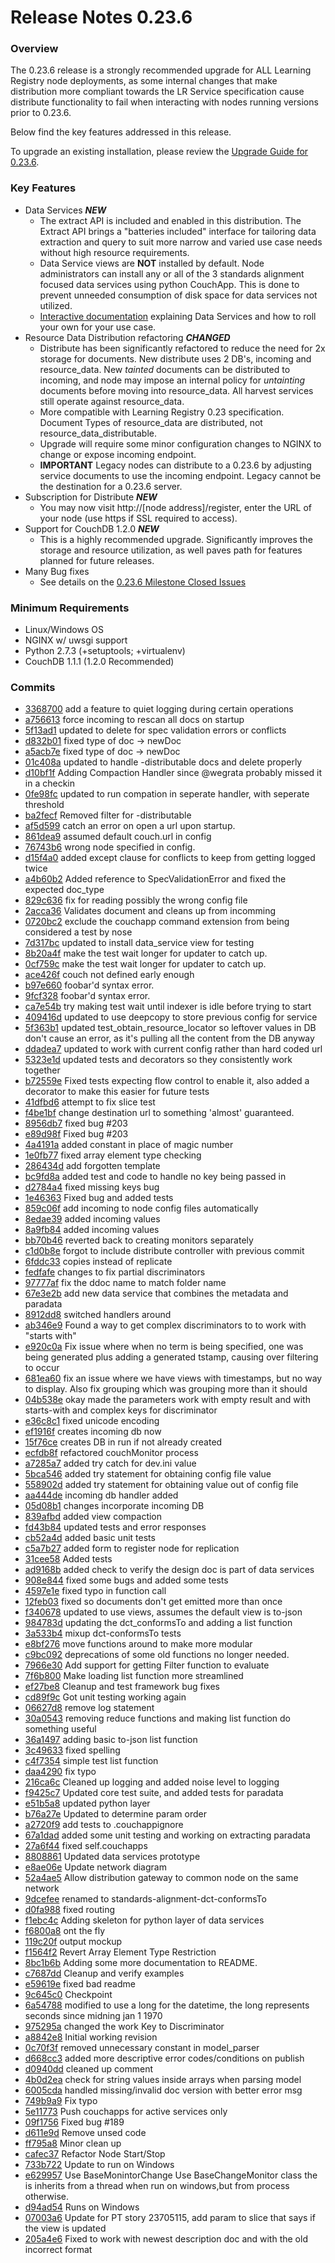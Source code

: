 # Release Notes 0.23.6

### Overview

The 0.23.6 release is a strongly recommended upgrade for ALL Learning Registry node deployments, as some internal changes that make distribution more compliant towards the LR Service specification cause distribute functionality to fail when interacting with nodes running versions prior to 0.23.6.

Below find the key features addressed in this release.

To upgrade an existing installation, please review the [Upgrade Guide for 0.23.6](Upgrading-to-0.23.6-from-previous-release).


### Key Features

* Data Services _**NEW**_
  - The extract API is included and enabled in this distribution. The Extract API brings a "batteries included" interface for tailoring data extraction and query to suit more narrow and varied use case needs without high resource requirements.
  - Data Service views are **NOT** installed by default. Node administrators can install any or all of the 3 standards alignment focused data services using python CouchApp. This is done to prevent unneeded consumption of disk space for data services not utilized.
  - [Interactive documentation](http://learningregistry.github.com/LearningRegistry/data-services/index.html) explaining Data Services and how to roll your own for your use case.
* Resource Data Distribution refactoring _**CHANGED**_
  - Distribute has been significantly refactored to reduce the need for 2x storage for documents. New distribute uses 2 DB's, incoming and resource_data. New _tainted_ documents can be distributed to incoming, and node may impose an internal policy for _untainting_ documents before moving into resource_data.  All harvest services still operate against resource_data.
  - More compatible with Learning Registry 0.23 specification. Document Types of resource_data are distributed, not resource_data_distributable.
  - Upgrade will require some minor configuration changes to NGINX to change or expose incoming endpoint.
  - **IMPORTANT** Legacy nodes can distribute to a 0.23.6 by adjusting service documents to use the incoming endpoint. Legacy cannot be the destination for a 0.23.6 server.
* Subscription for Distribute _**NEW**_
  - You may now visit http://[node address]/register, enter the URL of your node (use https if SSL required to access).
* Support for CouchDB 1.2.0 _**NEW**_
  - This is a highly recommended upgrade. Significantly improves the storage and resource utilization, as well paves path for  features planned for future releases.
* Many Bug fixes
  - See details on the [0.23.6 Milestone Closed Issues](https://github.com/LearningRegistry/LearningRegistry/issues?milestone=5&state=closed)

### Minimum Requirements
* Linux/Windows OS
* NGINX w/ uwsgi support
* Python 2.7.3 (+setuptools; +virtualenv)
* CouchDB 1.1.1 (1.2.0 Recommended)

### Commits

* [3368700](https://github.com/LearningRegistry/LearningRegistry/commit/3368700b121161ed4bb6a7464564abcaa8828af9) add a feature to quiet logging during certain operations
* [a756613](https://github.com/LearningRegistry/LearningRegistry/commit/a7566137f64ce828242f82a200be41570f9b7e25) force incoming to rescan all docs on startup
* [5f13ad1](https://github.com/LearningRegistry/LearningRegistry/commit/5f13ad175076653e137caaa3677082b124de688f) updated to delete for spec validation errors or conflicts
* [d832b01](https://github.com/LearningRegistry/LearningRegistry/commit/d832b01b00064b73b9c427c3089d5ad0196b2b12) fixed type of doc -> newDoc
* [a5acb7e](https://github.com/LearningRegistry/LearningRegistry/commit/a5acb7ec41f63e68615225d0f7d68b59350ad52c) fixed type of doc -> newDoc
* [01c408a](https://github.com/LearningRegistry/LearningRegistry/commit/01c408a24a5749eb383030a25704128be1b3bcf1) updated to handle -distributable docs and delete properly
* [d10bf1f](https://github.com/LearningRegistry/LearningRegistry/commit/d10bf1f32cd5af45ffa237d1b948d7b95ed7b589) Adding Compaction Handler since @wegrata probably missed it in a checkin
* [0fe98fc](https://github.com/LearningRegistry/LearningRegistry/commit/0fe98fcc5553da8466306c4497f1c245677bf1cb) updated to run compation in seperate handler, with seperate threshold
* [ba2fecf](https://github.com/LearningRegistry/LearningRegistry/commit/ba2fecf58df8d6dfb4b41fdb194e482af4576e08) Removed filter for -distributable
* [af5d599](https://github.com/LearningRegistry/LearningRegistry/commit/af5d599cfdadfa99d4c788773eb5f00b71956f9a) catch an error on open a url upon startup.
* [861dea9](https://github.com/LearningRegistry/LearningRegistry/commit/861dea959e73d4f7a78e8207a98d778d71d53c57) assumed default couch.url in config
* [76743b6](https://github.com/LearningRegistry/LearningRegistry/commit/76743b648510940fb1803389541f18345cb8d2db) wrong node specified in config.
* [d15f4a0](https://github.com/LearningRegistry/LearningRegistry/commit/d15f4a05469dd31aa6f4c0872b1bfcdaa0b3b11f) added except clause for conflicts to keep from getting logged twice
* [a4b60b2](https://github.com/LearningRegistry/LearningRegistry/commit/a4b60b2f76e43acfd39eb31d4870fff3003336f1) Added reference to SpecValidationError and fixed the expected doc_type
* [829c636](https://github.com/LearningRegistry/LearningRegistry/commit/829c636a6018411fcf2ac82f67f7e300232867c7) fix for reading possibly the wrong config file
* [2acca36](https://github.com/LearningRegistry/LearningRegistry/commit/2acca3609bc6081ef0c4f28a3daff0d25a6e1421) Validates document and cleans up from incomming
* [0720bc2](https://github.com/LearningRegistry/LearningRegistry/commit/0720bc22db6587316e2e0ea7e05783c868f82b54) exclude the couchapp command extension from being considered a test by nose
* [7d317bc](https://github.com/LearningRegistry/LearningRegistry/commit/7d317bc6edceaa978106a5569d43b145231ef3f3) updated to install data_service view for testing
* [8b20a4f](https://github.com/LearningRegistry/LearningRegistry/commit/8b20a4fce28e8384294bf8f7a80cfa9a4486740c) make the test wait longer for updater to catch up.
* [0cf759c](https://github.com/LearningRegistry/LearningRegistry/commit/0cf759c2481b18011e7cddbe3e0b31791c7afc5a) make the test wait longer for updater to catch up.
* [ace426f](https://github.com/LearningRegistry/LearningRegistry/commit/ace426fac97474e7316dbb5025fdd5d73132c7b6) couch not defined early enough
* [b97e660](https://github.com/LearningRegistry/LearningRegistry/commit/b97e6608cb1049c51cb1fba2e1668e303b6901b2) foobar'd syntax error.
* [9fcf328](https://github.com/LearningRegistry/LearningRegistry/commit/9fcf328cbe8a3b478ba4be63dff2f90fc9f6da8c) foobar'd syntax error.
* [ca7e54b](https://github.com/LearningRegistry/LearningRegistry/commit/ca7e54bbaf8a76a18e740a7c7a3d3e27bbc3b8f8) try making test wait until indexer is idle before trying to start
* [409416d](https://github.com/LearningRegistry/LearningRegistry/commit/409416d390b360adaf0ed9b4c63a8db0606a83ea) updated to use deepcopy to store previous config for service
* [5f363b1](https://github.com/LearningRegistry/LearningRegistry/commit/5f363b178b1f07245adb93c2cb867f3d58505138) updated test_obtain_resource_locator so leftover values in DB don't cause an error, as it's pulling all the content from the DB anyway
* [ddadea7](https://github.com/LearningRegistry/LearningRegistry/commit/ddadea76704f33f302ea7cf7454b021ad6a0b93b) updated to work with current config rather than hard coded url
* [5323e1d](https://github.com/LearningRegistry/LearningRegistry/commit/5323e1d271e4bde5521c08e1d93f609646ff5b42) updated tests and decorators so they consistently work together
* [b72559e](https://github.com/LearningRegistry/LearningRegistry/commit/b72559e24c1a0b1a6824a6e8849652ed35abd257) Fixed tests expecting flow control to enable it, also added a decorator to make this easier for future tests
* [41dfbd6](https://github.com/LearningRegistry/LearningRegistry/commit/41dfbd6027ca04f04c4ad6f5375f1129aaf135b6) attempt to fix slice test
* [f4be1bf](https://github.com/LearningRegistry/LearningRegistry/commit/f4be1bf0f7818947c552f3160157fc3b6fbc719e) change destination url to something 'almost' guaranteed.
* [8956db7](https://github.com/LearningRegistry/LearningRegistry/commit/8956db72bd5abd22846c206a9050002272d7d4fd) fixed bug #203
* [e89d98f](https://github.com/LearningRegistry/LearningRegistry/commit/e89d98fd9bb210ae659a48ba57e798af646e0d84) Fixed bug #203
* [4a4191a](https://github.com/LearningRegistry/LearningRegistry/commit/4a4191a6cc8c8ffa99a01c0607b2842467a643e8) added constant in place of magic number
* [1e0fb77](https://github.com/LearningRegistry/LearningRegistry/commit/1e0fb77959ca243f3dcd91780b743999384c0768) fixed array element type checking
* [286434d](https://github.com/LearningRegistry/LearningRegistry/commit/286434d99cfb3bdd61e522558da6aaf9d82de82c) add forgotten template
* [bc9fd8a](https://github.com/LearningRegistry/LearningRegistry/commit/bc9fd8a9ec780121cc40c921d6576cad078bc6c1) added test and code to handle no key being passed in
* [d2784a4](https://github.com/LearningRegistry/LearningRegistry/commit/d2784a496e332694fc37a6535edb4fca904015c1) fixed missing keys bug
* [1e46363](https://github.com/LearningRegistry/LearningRegistry/commit/1e46363d97e21e5c433bbb6ea57604b306dcb9b1) Fixed bug and added tests
* [859c06f](https://github.com/LearningRegistry/LearningRegistry/commit/859c06fe88258517f4722722269326426647a293) add incoming to node config files automatically
* [8edae39](https://github.com/LearningRegistry/LearningRegistry/commit/8edae39a016efb15a26d1b832a37f692e101d745) added incoming values
* [8a9fb84](https://github.com/LearningRegistry/LearningRegistry/commit/8a9fb8489b3a2e2cad084871d6c05007a447c752) added incoming values
* [bb70b46](https://github.com/LearningRegistry/LearningRegistry/commit/bb70b46f95587f9835c1d1eb97f57c40c883d077) reverted back to creating monitors separately
* [c1d0b8e](https://github.com/LearningRegistry/LearningRegistry/commit/c1d0b8ee4fa86042c8a0d8323e2941e2713c4971) forgot to include distribute controller with previous commit
* [6fddc33](https://github.com/LearningRegistry/LearningRegistry/commit/6fddc33dee87f555824bd7c75e6f36d78e7cb801) copies instead of replicate
* [fedfafe](https://github.com/LearningRegistry/LearningRegistry/commit/fedfafe3b4255c6f9e331e1ab72a1815c59a6531) changes to fix partial discriminators
* [97777af](https://github.com/LearningRegistry/LearningRegistry/commit/97777aff0546a081bda077b18e215b26b3deaff8) fix the ddoc name to match folder name
* [67e3e2b](https://github.com/LearningRegistry/LearningRegistry/commit/67e3e2b90f6124b7f254cf96a3511413de640bcc) add new data service that combines the metadata and paradata
* [8912dd8](https://github.com/LearningRegistry/LearningRegistry/commit/8912dd8382ea4fc0c875b2fb4435df14f9bf0826) switched handlers around
* [ab346e9](https://github.com/LearningRegistry/LearningRegistry/commit/ab346e9eb992cdf1406aaaf2bbc964fbca6b79d2) Found a way to get complex discriminators to to work with "starts with"
* [e920c0a](https://github.com/LearningRegistry/LearningRegistry/commit/e920c0a62fd2f8554cbdcab5c68e376b01c856da) Fix issue where when no term is being specified, one was being generated plus adding a generated tstamp, causing over filtering to occur
* [681ea60](https://github.com/LearningRegistry/LearningRegistry/commit/681ea60b83e6d1e3641682c4827bb79e58eaf52e) fix an issue where we have views with timestamps, but no way to display.  Also fix grouping which was grouping more than it should
* [04b538e](https://github.com/LearningRegistry/LearningRegistry/commit/04b538e47b5d74cbd453234bf15d8eee26c2e736) okay made the parameters work with empty result and with starts-with and complex keys for discriminator
* [e36c8c1](https://github.com/LearningRegistry/LearningRegistry/commit/e36c8c16ee445b7ce338c559418292bf0d80978c) fixed unicode encoding
* [ef1916f](https://github.com/LearningRegistry/LearningRegistry/commit/ef1916f2c1576f87a5e632b1a491df3883db6dd5) creates incoming db now
* [15f76ce](https://github.com/LearningRegistry/LearningRegistry/commit/15f76ce8d113d2d158c9410b3f7871ea875b1afb) creates DB in run if not already created
* [ecfdb8f](https://github.com/LearningRegistry/LearningRegistry/commit/ecfdb8f39aaac9ec063c8547eaa0819f0271ac5a) refactored couchMonitor process
* [a7285a7](https://github.com/LearningRegistry/LearningRegistry/commit/a7285a76a6d0cbc2fdadd9e76ebba758d0ec88d7) added try catch for dev.ini value
* [5bca546](https://github.com/LearningRegistry/LearningRegistry/commit/5bca546baa82f926d37dafc728f13631144b7b11) added try statement for obtaining config file value
* [558902d](https://github.com/LearningRegistry/LearningRegistry/commit/558902d84ca832d6eebf444ad1bfaf2435214e7d) added try statement for obtaining value out of config file
* [aa444de](https://github.com/LearningRegistry/LearningRegistry/commit/aa444deafb216313d83845bb782f7b9fb6820f62) incoming db handler added
* [05d08b1](https://github.com/LearningRegistry/LearningRegistry/commit/05d08b1a75bf885d2a49680d7373e78455fd19c9) changes incorporate incoming DB
* [839afbd](https://github.com/LearningRegistry/LearningRegistry/commit/839afbdf94dafdb5ffd695ece70c7bb57da23a92) added view compaction
* [fd43b84](https://github.com/LearningRegistry/LearningRegistry/commit/fd43b841df601f479bac7cd5697b48088c0017a0) updated tests and error responses
* [cb52a4d](https://github.com/LearningRegistry/LearningRegistry/commit/cb52a4dddb62a662f171df72fc710dd84b147453) added basic unit tests
* [c5a7b27](https://github.com/LearningRegistry/LearningRegistry/commit/c5a7b2774d7b3f241f849952f10081da375e78e5) added form to register node for replication
* [31cee58](https://github.com/LearningRegistry/LearningRegistry/commit/31cee58d7d973844f4106a2bd0fdd430a3177abd) Added tests
* [ad9168b](https://github.com/LearningRegistry/LearningRegistry/commit/ad9168b82a861af158bff110ab2c3898c53b0ca9) added check to verify the design doc is part of data services
* [908e844](https://github.com/LearningRegistry/LearningRegistry/commit/908e844097b2f1c8d258efdc906e562c8f48a9f4) fixed some bugs and added some tests
* [4597e1e](https://github.com/LearningRegistry/LearningRegistry/commit/4597e1ea7e98b2686ca07561e84e31e9f7fbb8ae) fixed typo in function call
* [12feb03](https://github.com/LearningRegistry/LearningRegistry/commit/12feb039efb8c4325448b9dc1e47d39c2b31d6fe) fixed so documents don't get emitted more than once
* [f340678](https://github.com/LearningRegistry/LearningRegistry/commit/f34067802463fd9007e9606964cc4a4445bc8d37) updated to use views, assumes the default view is to-json
* [984783d](https://github.com/LearningRegistry/LearningRegistry/commit/984783d6ef9c3e30b810bb5972887f05de6a3a1a) updating the dct_conformsTo and adding a list function
* [3a533b4](https://github.com/LearningRegistry/LearningRegistry/commit/3a533b4e55b25abf6420717b48d6204407a963ae) mixup dct-conformsTo tests
* [e8bf276](https://github.com/LearningRegistry/LearningRegistry/commit/e8bf2768697429ad1518e4258715f6c9613c4ae2) move functions around to make more modular
* [c9bc092](https://github.com/LearningRegistry/LearningRegistry/commit/c9bc0920fa45fb26d6aa582db2f1e8427729dae7) deprecations of some old functions no longer needed.
* [7966e30](https://github.com/LearningRegistry/LearningRegistry/commit/7966e30b723080af35cbf54c35bd0d4207a710d9) Add support for getting Filter function to evaluate
* [7f6b800](https://github.com/LearningRegistry/LearningRegistry/commit/7f6b800f2bdc1fc85feaf0441e71e1bdcc0a0576) Make loading list function more streamlined
* [ef27be8](https://github.com/LearningRegistry/LearningRegistry/commit/ef27be83e986129b9200dcc3d5263891890bcc50) Cleanup and test framework bug fixes
* [cd89f9c](https://github.com/LearningRegistry/LearningRegistry/commit/cd89f9cf88a28d4376b4d0b0afd602e05f7ce66f) Got unit testing working again
* [06627d8](https://github.com/LearningRegistry/LearningRegistry/commit/06627d8dba3231bb0d12e09c0ac1690637d0d722) remove log statement
* [30a0543](https://github.com/LearningRegistry/LearningRegistry/commit/30a05432b00f6de1aefe5d5a62bdc402d45d3820) removing reduce functions and making list function do something useful
* [36a1497](https://github.com/LearningRegistry/LearningRegistry/commit/36a14976dcbbe0f4eb2074145bd64b0eac04c2c6) adding basic to-json list function
* [3c49633](https://github.com/LearningRegistry/LearningRegistry/commit/3c49633fd8db6f986a70294d4a36423ec1a0c1d5) fixed spelling
* [c4f7354](https://github.com/LearningRegistry/LearningRegistry/commit/c4f73542787061849753c89d887ed09f72b049ab) simple test list function
* [daa4290](https://github.com/LearningRegistry/LearningRegistry/commit/daa4290ee8edd303f98996b5664336c924aa13bd) fix typo
* [216ca6c](https://github.com/LearningRegistry/LearningRegistry/commit/216ca6cd0b56a6bd12ba7a641702d711af843a83) Cleaned up logging and added noise level to logging
* [f9425c7](https://github.com/LearningRegistry/LearningRegistry/commit/f9425c754eb17cc637b2ea9c23fc29f50688b886) Updated core test suite, and added tests for paradata
* [e51b5a8](https://github.com/LearningRegistry/LearningRegistry/commit/e51b5a8c4d441ae3e4e0f972a96f8a21c3ddd62e) updated python layer
* [b76a27e](https://github.com/LearningRegistry/LearningRegistry/commit/b76a27e5ef9ec73a3f797923d56d80b5909604a4) Updated to determine param order
* [a2720f9](https://github.com/LearningRegistry/LearningRegistry/commit/a2720f99fc0a9f4f861b96fca4492bb8b313412c) add tests to .couchappignore
* [67a1dad](https://github.com/LearningRegistry/LearningRegistry/commit/67a1dad2d32632517a12a7ad4e8c3f6d75165f11) added some unit testing and working on extracting paradata
* [27a6f44](https://github.com/LearningRegistry/LearningRegistry/commit/27a6f443b9891c415388edabb3891de019bc34ad) fixed self.couchapps
* [8808861](https://github.com/LearningRegistry/LearningRegistry/commit/8808861caf1d2f4b3ca130d80d255aeda2d695e6) Updated data services prototype
* [e8ae06e](https://github.com/LearningRegistry/LearningRegistry/commit/e8ae06e606a270661edc1dfad8949fe5013a1236) Update network diagram
* [52a4ae5](https://github.com/LearningRegistry/LearningRegistry/commit/52a4ae5718c30fc2c2c0f8bf3c03f4be407db94d) Allow distribution gateway to common node on the same network
* [9dcefee](https://github.com/LearningRegistry/LearningRegistry/commit/9dcefee798daaa729d9a3122bdbd4c1d0f555ee6) renamed to standards-alignment-dct-conformsTo
* [d0fa988](https://github.com/LearningRegistry/LearningRegistry/commit/d0fa988cfb641894810f48b851ac1df950a31c80) fixed routing
* [f1ebc4c](https://github.com/LearningRegistry/LearningRegistry/commit/f1ebc4cbf14846da3ed0a9f5e2ece5817ee1372e) Adding skeleton for python layer of data services
* [f6800a8](https://github.com/LearningRegistry/LearningRegistry/commit/f6800a83ec10f85ab970cdc922240056e711707c) ont the fly
* [119c20f](https://github.com/LearningRegistry/LearningRegistry/commit/119c20fab0f90d1cfc6deb0e2a9e7f3de6ad427b) output mockup
* [f1564f2](https://github.com/LearningRegistry/LearningRegistry/commit/f1564f28f5d2322b0ccf6bb5f0d40da7f698dc5e) Revert Array Element Type Restriction
* [8bc1b6b](https://github.com/LearningRegistry/LearningRegistry/commit/8bc1b6b45d522436d17eeb7ee64cffeaf4b307b3) Adding some more documentation to README.
* [c7687dd](https://github.com/LearningRegistry/LearningRegistry/commit/c7687dd59ccad93048e83fc08eb3d2bb9213ed01) Cleanup and verify examples
* [e59619e](https://github.com/LearningRegistry/LearningRegistry/commit/e59619e2dba93df0a5723c44f1ca85094e6a9f7a) fixed bad readme
* [9c645c0](https://github.com/LearningRegistry/LearningRegistry/commit/9c645c044a03e838513090eb53f64990e06f79b3) Checkpoint
* [6a54788](https://github.com/LearningRegistry/LearningRegistry/commit/6a547882470799dd4c606a8be71883838745376e) modified to use a long for the datetime, the long represents seconds since midning jan 1 1970
* [975295a](https://github.com/LearningRegistry/LearningRegistry/commit/975295a5bb32cf878fb44953b5cf1e68af66fd24) changed the work Key to Discriminator
* [a8842e8](https://github.com/LearningRegistry/LearningRegistry/commit/a8842e89ec4725cdfbdefec312dbe0bd94257e1d) Initial working revision
* [0c70f3f](https://github.com/LearningRegistry/LearningRegistry/commit/0c70f3ff6b89995e0f521b7f369b0e660048ba05) removed unnecessary constant in model_parser
* [d668cc3](https://github.com/LearningRegistry/LearningRegistry/commit/d668cc37b56d9b75a7e3de3e0627c22dbec2169f) added more descriptive error codes/conditions on publish
* [d0940dd](https://github.com/LearningRegistry/LearningRegistry/commit/d0940ddb23b22a6c0dace83954013c9d19af431a) cleaned up comment
* [4b0d2ea](https://github.com/LearningRegistry/LearningRegistry/commit/4b0d2eab4b5a866065bb72d585a4814d6f809e80) check for string values inside arrays when parsing model
* [6005cda](https://github.com/LearningRegistry/LearningRegistry/commit/6005cda39d904377752e3be4e05611310a1c9ad3) handled missing/invalid doc version with better error msg
* [749b9a9](https://github.com/LearningRegistry/LearningRegistry/commit/749b9a9e2e4eb2991b07e64cf889d8ee1e41ab23) Fix typo
* [5e11773](https://github.com/LearningRegistry/LearningRegistry/commit/5e1177379e44f2c4a13a911ad811929c3c8737c9) Push couchapps for active services only
* [09f1756](https://github.com/LearningRegistry/LearningRegistry/commit/09f175676b43275a3de23da3dc4d40f0c9e4bd95) Fixed bug #189
* [d611e9d](https://github.com/LearningRegistry/LearningRegistry/commit/d611e9ddaef29f440a35ca58dd188611d26412b5) Remove unsed code
* [ff795a8](https://github.com/LearningRegistry/LearningRegistry/commit/ff795a8bf46f153fe3ca9e47652536a21c10cf36) Minor clean up
* [cafec37](https://github.com/LearningRegistry/LearningRegistry/commit/cafec37c468d1ced4a48858982b319c2b6c5fdf8) Refactor Node Start/Stop
* [733b722](https://github.com/LearningRegistry/LearningRegistry/commit/733b722d9fe71a90bb15243d9af56aa28d1aa1c2) Update to run on Windows
* [e629957](https://github.com/LearningRegistry/LearningRegistry/commit/e6299579f226850347e977c2d526eae57267c652) Use BaseMonintorChange Use BaseChangeMonitor class the is inherits from a thread when run on windows,but from process otherwise.
* [d94ad54](https://github.com/LearningRegistry/LearningRegistry/commit/d94ad54a03d6b80da119249a2ef436ec13f8bf9e) Runs on Windows
* [07003a6](https://github.com/LearningRegistry/LearningRegistry/commit/07003a6a7ab7303af810bc76e58cdc0e5b43e83d) Update for PT story 23705115, add param to slice that says if the view is updated
* [205a4e6](https://github.com/LearningRegistry/LearningRegistry/commit/205a4e6d5a012c8f980f7a9fbca4376cddaa2f69) Fixed to work with newest description doc and with the old incorrect format
